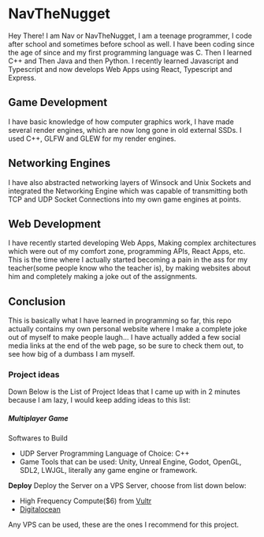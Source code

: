 # NavTheNugget
Hey There! I am Nav or NavTheNugget, I am a teenage programmer, I code after school and sometimes before school as well. I have been coding since the age of since and my first programming language was C. Then I learned C++ and Then Java and then Python. I recently learned Javascript and Typescript and now develops Web Apps using React, Typescript and Express.

## Game Development
I have basic knowledge of how computer graphics work, I have made several render engines, which are now long gone in old external SSDs. I used C++, GLFW and GLEW for my render engines.

## Networking Engines
I have also abstracted networking layers of Winsock and Unix Sockets and integrated the Networking Engine which was capable of transmitting both TCP and UDP Socket Connections into my own game engines at points.

## Web Development
I have recently started developing Web Apps, Making complex architectures which were out of my comfort zone, programming APIs, React Apps, etc. This is the time where I actually started becoming a pain in the ass for my teacher(some people know who the teacher is), by making websites about him and completely making a joke out of the assignments.

## Conclusion
This is basically what I have learned in programming so far, this repo actually contains my own personal website where I make a complete joke out of myself to make people laugh... I have actually added a few social media links at the end of the web page, so be sure to check them out, to see how big of a dumbass I am myself.

### Project ideas
Down Below is the List of Project Ideas that I came up with in 2 minutes because I am lazy, I would keep adding ideas to this list:
##### Multiplayer Game
Softwares to Build
- UDP Server
Programming Language of Choice: C++
- Game
Tools that can be used: Unity, Unreal Engine, Godot, OpenGL, SDL2, LWJGL, literally any game engine or framework.

**Deploy**
Deploy the Server on a VPS Server, choose from list down below:
- High Frequency Compute($6) from [Vultr](https://www.vultr.com/products/high-frequency-compute/)
- [Digitalocean](https://www.digitalocean.com/pricing/)


Any VPS can be used, these are the ones I recommend for this project.
